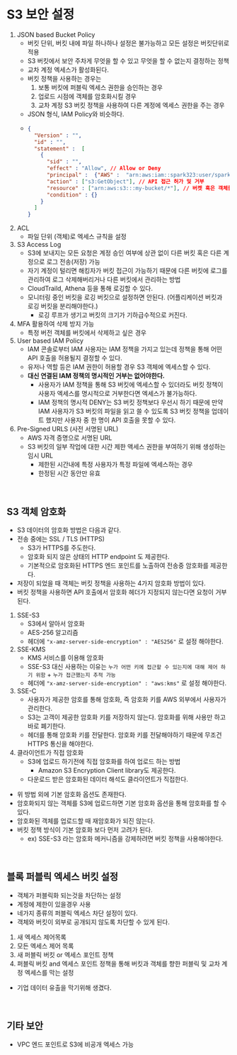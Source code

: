 # S3 보안 설정
1. JSON based Bucket Policy
   - 버킷 단위, 버킷 내에 파일 하나하나 설정은 불가능하고 모든 설정은 버킷단위로 적용
   - S3 버킷에서 보안 주차게 무엇을 할 수 있고 무엇을 할 수 없는지 결정하는 정책
   - 교차 계정 엑세스가 활성화된다.
   - 버킷 정책을 사용하는 경우는 
     1. 보통 버킷에 퍼블릭 엑세스 권한을 승인하는 경우
     2. 업로드 시점에 객체를 암호화시킬 경우 
     3. 교차 계정 S3 버킷 정책을 사용하여 다른 계정에 엑세스 권한을 주는 경우
   - JSON 형식, IAM Policy와 비슷하다.
   - ```json
     {
       "Version" : "",
       "id" : "",
       "statement" :  [
         {
           "sid" : "",
           "effect" : "Allow", // Allow or Deny
           "principal" :  {"AWS" :  "arn:aws:iam::spark323:user/spark"}, // 버킷 정책 적용 대상
           "action" : ["s3:GetObject"], // API 접근 허가 및 거부
           "resource" : ["arn:aws:s3:::my-bucket/*"], // 버켓 혹은 객체들
           "condition" : {}
         }    
       ]
     }
     ```
2. ACL
   - 파일 단위 (객체)로 엑세스 규칙을 설정
3. S3 Access Log
   - S3에 보내지는 모든 요청은 계정 승인 여부에 상관 없이 다른 버킷 혹은 다른 계정으로 로그 전송(저장) 가능
   - 자기 계정이 털리면 해킹자가 버킷 접근이 가능하기 때문에 다른 버킷에 로그를 관리하여 로그 삭제해버리거나 다른 버킷에서 관리하는 방법
   - CloudTraild, Athena 등을 통해 로깅할 수 있다.
   - 모니터링 중인 버킷을 로깅 버킷으로 설정하면 안된다. (어플리케이션 버킷과 로깅 버킷을 분리해야한다.)
     - 로깅 루프가 생기고 버킷의 크기가 기하급수적으로 커진다.
4. MFA 활용하여 삭제 방지 가능
   - 특정 버전 객체를 버킷에서 삭제하고 싶은 경우 
5. User based IAM Policy
   - IAM 콘솔로부터 IAM 사용자는 IAM 정책을 가지고 있는데 정책을 통해 어떤 API 호출을 허용될지 결정할 수 있다.
   - 유저나 역할 등은 IAM 권한이 허용할 경우 S3 객체에 엑세스할 수 있다.
   - **대신 연결된 IAM 정책의 명시적인 거부는 없어야한다.** 
     - 사용자가 IAM 정책을 통해 S3 버킷에 엑세스할 수 있더라도 버킷 정책이 사용자 엑세스를 명시적으로 거부한다면 엑세스가 불가능하다.
     - IAM 정책의 명시적 DENY는 S3 버킷 정책보다 우선시 하기 때문에 만약 IAM 사용자가 S3 버킷의 파일을 읽고 쓸 수 있도록 S3 버킷 정책을 업데이트 했지만 사용자 중 한 명이 API 호출을 못할 수 있다.
6. Pre-Signed URLS (사전 서명된 URL)
   - AWS 자격 증명으로 서명된 URL
   - S3 버킷의 일부 작업에 대한 시간 제한 액세스 권한을 부여하기 위해 생성하는 임시 URL
     - 제한된 시간내에 특정 사용자가 특정 파일에 엑세스하는 경우
     - 한정된 시간 동안만 유효

<br>

## S3 객체 암호화
- S3 데이터의 암호화 방법은 다음과 같다.
- 전송 중에는 SSL / TLS (HTTPS)
  - S3가 HTTPS를 주도한다.
  - 암호화 되지 않은 상태의 HTTP endpoint 도 제공한다.
  - 기본적으로 암호화된 HTTPS 엔드 포인트를 노출하여 전송중 암호화를 제공한다.
- 저장이 되었을 때 객체는 버킷 정책을 사용하는 4가지 암호화 방법이 있다.
- 버킷 정책을 사용하면 API 호출에서 암호화 헤더가 지정되지 않는다면 요청이 거부된다.
1. SSE-S3
   - S3에서 알아서 암호화
   - AES-256 알고리즘
   - 헤더에 `"x-amz-server-side-encryption" : "AES256"` 로 설정 해야한다.
2. SSE-KMS
   - KMS 서비스를 이용해 암호화
   - SSE-S3 대신 사용하는 이유는 `누가 어떤 키에 접근할 수 있는지에 대해 제어 하기 위함` + `누가 접근했는지 추적 가능`
   - 헤더에 `"x-amz-server-side-encryption" : "aws:kms"` 로 설정 해야한다.
3. SSE-C
   - 사용자가 제공한 암호를 통해 암호화, 즉 암호화 키를 AWS 외부에서 사용자가 관리한다.
   - S3는 고객이 제공한 암호화 키를 저장하지 않는다. 암호화를 위해 사용만 하고 바로 폐기한다.
   - 헤더를 통해 암호화 키를 전달한다. 암호화 키를 전달해야하기 때문에 무조건 HTTPS 통신을 해야한다.
4. 클라이언트가 직접 암호화
   - S3에 업로드 하기전에 직접 암호화를 하여 업로드 하는 방법
     - Amazon S3 Encryption Client library도 제공한다.
   - 다운로드 받은 암호화된 데이터 해석도 클라이언트가 직접한다.
- 위 방법 외에 기본 암호화 옵션도 존재한다.
- 암호화되지 않는 객체를 S3에 업로드하면 기본 암호화 옵션을 통해 암호화를 할 수 있다.
- 암호화된 객체를 업로드할 때 재암호화가 되진 않는다.
- 버킷 정책 방식이 기본 암호화 보다 먼저 고려가 된다.
  - ex) SSE-S3 라는 암호화 메커니즘을 강제하려면 버킷 정책을 사용해야한다.

<br>

## 블록 퍼블릭 엑세스 버킷 설정
- 객체가 퍼블릭화 되는것을 차단하는 설정
- 계정에 제한이 있을경우 사용
- 네가지 종류의 퍼블릭 엑세스 차단 설정이 있다.
- 객체와 버킷이 외부로 공개되지 않도록 차단할 수 있게 된다.
1. 새 엑세스 제어목록
2. 모든 엑세스 제어 목록
3. 새 퍼블릭 버킷 or 엑세스 포인트 정책
4. 퍼블릭 버킷 and 엑세스 포인트 정책을 통해 버킷과 객체를 향한 퍼블릭 및 교차 계정 엑세스를 막는 설정
- 기업 데이터 유출을 막기위해 생겼다.

<br>

## 기타 보안
- VPC 엔드 포인트로 S3에 비공개 엑세스 가능